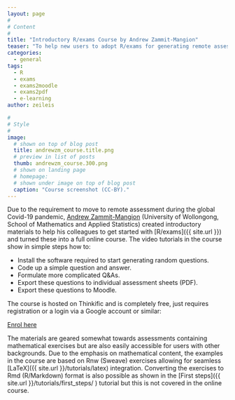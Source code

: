 ```yaml
---
layout: page
#
# Content
#
title: "Introductory R/exams Course by Andrew Zammit-Mangion"
teaser: "To help new users to adopt R/exams for generating remote assessments this new free online course covers steps from installation to automatic exam generation in Moodle and PDF format."
categories:
  - general
tags:
  - R
  - exams
  - exams2moodle
  - exams2pdf
  - e-learning
author: zeileis

#
# Style
#
image:
  # shown on top of blog post
  title: andrewzm_course.title.png
  # preview in list of posts
  thumb: andrewzm_course.300.png
  # shown on landing page
  # homepage:
  # shown under image on top of blog post
  caption: "Course screenshot (CC-BY)."
---
```


Due to the requirement to move to remote assessment during the global Covid-19 pandemic, [Andrew Zammit-Mangion](https://andrewzm.wordpress.com/) (University of Wollongong, School of Mathematics and Applied Statistics) created introductory materials to help his colleagues to get started with [R/exams]({{ site.url }}) and turned these into a full online course. The video tutorials in the course show in simple steps how to:

* Install the software required to start generating random questions.
* Code up a simple question and answer.
* Formulate more complicated Q&As.
* Export these questions to individual assessment sheets (PDF).
* Export these questions to Moodle.

The course is hosted on Thinkific and is completely free, just requires registration or a login via a Google account or similar:

<div class="thinkific-product-card" data-btn-txt="Enrol here" data-btn-txt-color="#ffffff" data-btn-bg-color="#1b9eea" data-card-type="card" data-link-type="checkout" data-product="961945" data-embed-version="0.0.2" data-card-txt-color="#7d7d7d" data-card-bg-color="#ffffff" data-store-url="https://andrewzm.thinkific.com/embeds/products/show">
<div class="iframe-container"></div>
<script type="text/javascript">document.getElementById("thinkific-product-embed") || document.write('<script id="thinkific-product-embed" type="text/javascript"src="https://assets.thinkific.com/js/embeds/product-cards-client.min.js"><\/script>');</script>
<noscript><a href="https://andrewzm.thinkific.com/enroll/961945?et=free" target="_blank">Enrol here</a></noscript>
</div>

The materials are geared somewhat towards assessments containing mathematical exercises but are also easily accessible for users with other backgrounds. Due to the emphasis on mathematical content, the examples in the course are based on Rnw (Sweave) exercises allowing for seamless [LaTeX]({{ site.url }}/tutorials/latex) integration. Converting the exercises to Rmd (R/Markdown) format is also possible as shown in the [First steps]({{ site.url }}/tutorials/first_steps/ ) tutorial but this is not covered in the online course.
